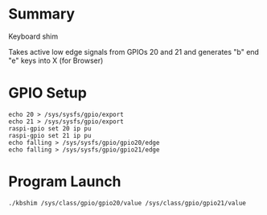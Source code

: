 # Summary

Keyboard shim

Takes active low edge signals from GPIOs 20 and 21 and generates "b" end "e" keys into X (for Browser)

# GPIO Setup
```
echo 20 > /sys/sysfs/gpio/export 
echo 21 > /sys/sysfs/gpio/export 
raspi-gpio set 20 ip pu
raspi-gpio set 21 ip pu
echo falling > /sys/sysfs/gpio/gpio20/edge 
echo falling > /sys/sysfs/gpio/gpio21/edge 
```

# Program Launch

```
./kbshim /sys/class/gpio/gpio20/value /sys/class/gpio/gpio21/value 
```
